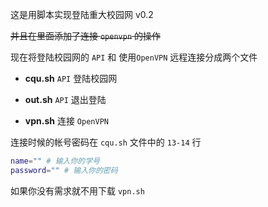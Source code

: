 这是用脚本实现登陆重大校园网 v0.2

~~并且在里面添加了连接 `openvpn` 的操作~~

现在将登陆校园网的 `API` 和 使用`OpenVPN` 远程连接分成两个文件

- **cqu.sh** `API` 登陆校园网

- **out.sh** `API` 退出登陆

- **vpn.sh** 连接 `OpenVPN`

连接时候的帐号密码在 `cqu.sh` 文件中的 `13-14` 行
```BASH
name="" # 输入你的学号
password="" # 输入你的密码
```
如果你没有需求就不用下载 `vpn.sh`
